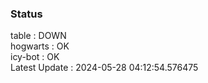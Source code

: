 ### Status


table : DOWN  
hogwarts : OK  
icy-bot : OK  
Latest Update : 2024-05-28 04:12:54.576475
